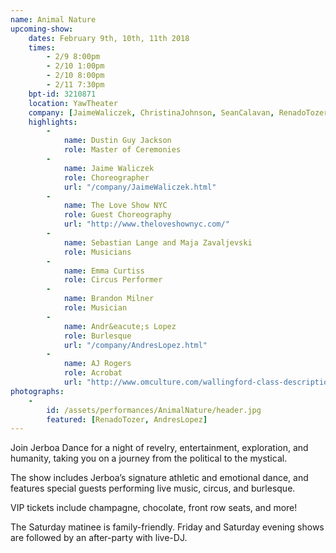 ```yaml
---
name: Animal Nature
upcoming-show:
    dates: February 9th, 10th, 11th 2018
    times:
        - 2/9 8:00pm
        - 2/10 1:00pm
        - 2/10 8:00pm
        - 2/11 7:30pm
    bpt-id: 3210871
    location: YawTheater
    company: [JaimeWaliczek, ChristinaJohnson, SeanCalavan, RenadoTozer, StellaKutz, AndresLopez, KarenBrown, ConstanzeVillines, AlexUng]
    highlights:
        -
            name: Dustin Guy Jackson
            role: Master of Ceremonies
        -
            name: Jaime Waliczek
            role: Choreographer
            url: "/company/JaimeWaliczek.html"
        -
            name: The Love Show NYC
            role: Guest Choreography
            url: "http://www.theloveshownyc.com/"
        -
            name: Sebastian Lange and Maja Zavaljevski
            role: Musicians
        -
            name: Emma Curtiss
            role: Circus Performer
        -
            name: Brandon Milner
            role: Musician
        -
            name: Andr&eacute;s Lopez
            role: Burlesque
            url: "/company/AndresLopez.html"
        -
            name: AJ Rogers
            role: Acrobat
            url: "http://www.omculture.com/wallingford-class-descriptions"
photographs:
    -
        id: /assets/performances/AnimalNature/header.jpg
        featured: [RenadoTozer, AndresLopez]
---
```

Join Jerboa Dance for a night of revelry, entertainment, exploration, and humanity, taking you on a journey from the political to the mystical. 

The show includes Jerboa’s signature athletic and emotional dance, and features special guests performing live music, circus, and burlesque. 

VIP tickets include champagne, chocolate, front row seats, and more!

The Saturday matinee is family-friendly. 
Friday and Saturday evening shows are followed by an after-party with live-DJ.
